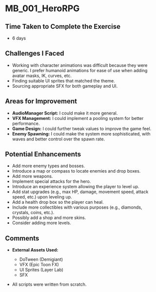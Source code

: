 # MB_001_HeroRPG
## Time Taken to Complete the Exercise
- 6 days

## Challenges I Faced
- Working with character animations was difficult because they were generic. I prefer humanoid animations for ease of use when adding avatar masks, IK, curves, etc.
- Finding suitable UI sprites that matched the theme.
- Sourcing appropriate SFX for both gameplay and UI.

## Areas for Improvement
- **AudioManager Script:** I could make it more general.
- **VFX Management:** I could implement a pooling system for better performance.
- **Game Design:** I could further tweak values to improve the game feel.
- **Enemy Spawning:** I could make the system more sophisticated, with waves and better control over the spawn rate.

## Potential Enhancements
- Add more enemy types and bosses.
- Introduce a map or compass to locate enemies and drop boxes.
- Add more weapons.
- Implement special attacks for the hero.
- Introduce an experience system allowing the player to level up.
- Add stat upgrades (e.g., max HP, damage, movement speed, attack speed, etc.) upon leveling up.
- Add a health drop box so the player can heal.
- Include more collectibles with various purposes (e.g., diamonds, crystals, coins, etc.).
- Possibly add a shop and more skins.
- Consider adding more levels.

## Comments
- **External Assets Used:**
    - DoTween (Demigiant)
    - VFX (Epic Toon FX)
    - UI Sprites (Layer Lab)
    - SFX

- All scripts were written from scratch.
